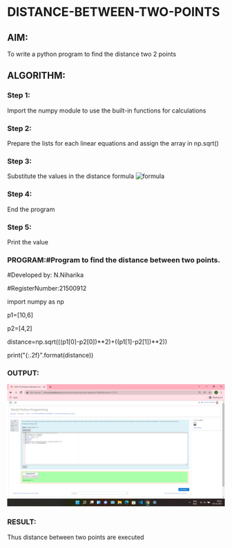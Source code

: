 # DISTANCE-BETWEEN-TWO-POINTS

## AIM:
To write a python program to find the distance two 2 points
## ALGORITHM:

### Step 1: 
Import the numpy module to use the built-in functions for calculations

### Step 2: 
Prepare the lists for each linear equations and assign the array in np.sqrt()

### Step 3: 
Substitute the values in the distance formula  ![formula](/formula.JPG?raw=true)

### Step 4: 
End the program

### Step 5: 
Print the value

### PROGRAM:#Program to find the distance between two points.
#Developed by: N.Niharika

#RegisterNumber:21500912

import numpy as np

p1=[10,6]

p2=[4,2]

distance=np.sqrt(((p1[0]-p2[0])**2)+((p1[1]-p2[1])**2))

print("{:.2f}".format(distance))

### OUTPUT:
![output](https://github.com/naramala-niharika/DISTANCE-BETWEEN-TWO-POINTS/blob/main/Screenshot%20(27).png?raw=true)

### RESULT:
Thus distance between two points are executed